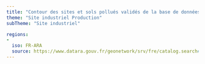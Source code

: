 ```yaml
---
title: "Contour des sites et sols pollués validés de la base de données BASOL"
theme: "Site industriel Production"
subTheme: "Site industriel"

regions:
-
  iso: FR-ARA
  source: https://www.datara.gouv.fr/geonetwork/srv/fre/catalog.search#/search?resultType=details&sortBy=relevance&from=1&to=20&fast=index&_content_type=json&any=Contour des sites et sols pollués validés de la base de données BASOL
---
```

